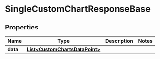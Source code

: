 

# SingleCustomChartResponseBase


## Properties

| Name | Type | Description | Notes |
|------------ | ------------- | ------------- | -------------|
|**data** | [**List&lt;CustomChartsDataPoint&gt;**](CustomChartsDataPoint.md) |  |  |



